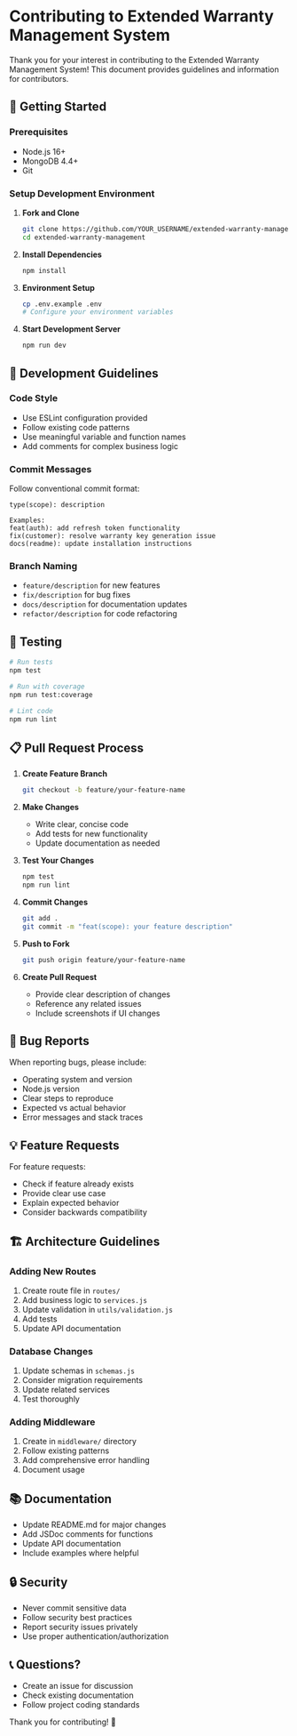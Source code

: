 # Contributing to Extended Warranty Management System

Thank you for your interest in contributing to the Extended Warranty Management System! This document provides guidelines and information for contributors.

## 🚀 Getting Started

### Prerequisites
- Node.js 16+ 
- MongoDB 4.4+
- Git

### Setup Development Environment

1. **Fork and Clone**
   ```bash
   git clone https://github.com/YOUR_USERNAME/extended-warranty-management.git
   cd extended-warranty-management
   ```

2. **Install Dependencies**
   ```bash
   npm install
   ```

3. **Environment Setup**
   ```bash
   cp .env.example .env
   # Configure your environment variables
   ```

4. **Start Development Server**
   ```bash
   npm run dev
   ```

## 📝 Development Guidelines

### Code Style
- Use ESLint configuration provided
- Follow existing code patterns
- Use meaningful variable and function names
- Add comments for complex business logic

### Commit Messages
Follow conventional commit format:
```
type(scope): description

Examples:
feat(auth): add refresh token functionality
fix(customer): resolve warranty key generation issue
docs(readme): update installation instructions
```

### Branch Naming
- `feature/description` for new features
- `fix/description` for bug fixes
- `docs/description` for documentation updates
- `refactor/description` for code refactoring

## 🧪 Testing

```bash
# Run tests
npm test

# Run with coverage
npm run test:coverage

# Lint code
npm run lint
```

## 📋 Pull Request Process

1. **Create Feature Branch**
   ```bash
   git checkout -b feature/your-feature-name
   ```

2. **Make Changes**
   - Write clear, concise code
   - Add tests for new functionality
   - Update documentation as needed

3. **Test Your Changes**
   ```bash
   npm test
   npm run lint
   ```

4. **Commit Changes**
   ```bash
   git add .
   git commit -m "feat(scope): your feature description"
   ```

5. **Push to Fork**
   ```bash
   git push origin feature/your-feature-name
   ```

6. **Create Pull Request**
   - Provide clear description of changes
   - Reference any related issues
   - Include screenshots if UI changes

## 🐛 Bug Reports

When reporting bugs, please include:
- Operating system and version
- Node.js version
- Clear steps to reproduce
- Expected vs actual behavior
- Error messages and stack traces

## 💡 Feature Requests

For feature requests:
- Check if feature already exists
- Provide clear use case
- Explain expected behavior
- Consider backwards compatibility

## 🏗️ Architecture Guidelines

### Adding New Routes
1. Create route file in `routes/`
2. Add business logic to `services.js`
3. Update validation in `utils/validation.js`
4. Add tests
5. Update API documentation

### Database Changes
1. Update schemas in `schemas.js`
2. Consider migration requirements
3. Update related services
4. Test thoroughly

### Adding Middleware
1. Create in `middleware/` directory
2. Follow existing patterns
3. Add comprehensive error handling
4. Document usage

## 📚 Documentation

- Update README.md for major changes
- Add JSDoc comments for functions
- Update API documentation
- Include examples where helpful

## 🔒 Security

- Never commit sensitive data
- Follow security best practices
- Report security issues privately
- Use proper authentication/authorization

## 📞 Questions?

- Create an issue for discussion
- Check existing documentation
- Follow project coding standards

Thank you for contributing! 🙏